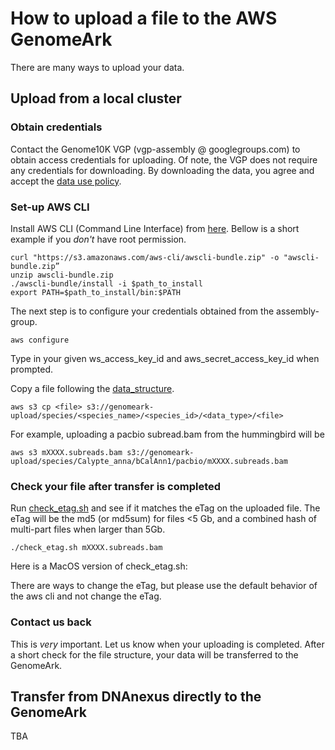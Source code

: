 # How to upload a file to the AWS GenomeArk

There are many ways to upload your data.

## Upload from a local cluster

### Obtain credentials
Contact the Genome10K VGP (vgp-assembly @ googlegroups.com) to obtain access credentials for uploading.
Of note, the VGP does not require any credentials for downloading. By downloading the data,
you agree and accept the [data use policy](https://genome10k.soe.ucsc.edu/about/data_use_policy#embargo).

### Set-up AWS CLI
Install AWS CLI (Command Line Interface) from [here](https://docs.aws.amazon.com/cli/latest/userguide/cli-chap-welcome.html).
Bellow is a short example if you *don't* have root permission.

```
curl "https://s3.amazonaws.com/aws-cli/awscli-bundle.zip" -o "awscli-bundle.zip”
unzip awscli-bundle.zip
./awscli-bundle/install -i $path_to_install
export PATH=$path_to_install/bin:$PATH
```

The next step is to configure your credentials obtained from the assembly-group.
```
aws configure
```
Type in your given ws_access_key_id and aws_secret_access_key_id when prompted.

Copy a file following the [data_structure]("https://github.com/VGP/vgp-assembly/blob/master/DNAnexus_and_AWS_data_structure.md").
```
aws s3 cp <file> s3://genomeark-upload/species/<species_name>/<species_id>/<data_type>/<file>
```
For example, uploading a pacbio subread.bam from the hummingbird will be
```
aws s3 mXXXX.subreads.bam s3://genomeark-upload/species/Calypte_anna/bCalAnn1/pacbio/mXXXX.subreads.bam
```

### Check your file after transfer is completed
Run [check_etag.sh](vgp-assembly/aws_upload/utils/check_etag.sh) and see if it matches the eTag on the uploaded file.
The eTag will be the md5 (or md5sum) for files <5 Gb, and a combined hash of multi-part files when larger than 5Gb.
```
./check_etag.sh mXXXX.subreads.bam
```
Here is a MacOS version of check_etag.sh: 

There are ways to change the eTag, but please use the default behavior of the aws cli and not change the eTag.

### Contact us back
This is *very* important. Let us know when your uploading is completed.
After a short check for the file structure, your data will be transferred to the GenomeArk.

## Transfer from DNAnexus directly to the GenomeArk
TBA
